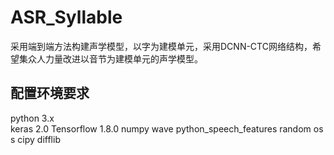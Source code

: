 # ASR_Syllable
采用端到端方法构建声学模型，以字为建模单元，采用DCNN-CTC网络结构，希望集众人力量改进以音节为建模单元的声学模型。
## 配置环境要求
python 3.x <br>
keras 2.0 
Tensorflow 1.8.0 
numpy 
wave 
python_speech_features 
random 
os s
cipy 
difflib
